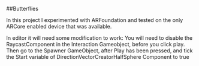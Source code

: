 ##Butterflies

In this project I experimented with ARFoundation and tested on the only ARCore enabled device that was available.

In editor it will need some modification to work: You will need to disable the RaycastComponent in the Interaction Gameobject, before you click play. 
Then go to the Spawner GameObject, after Play has been pressed, and tick the Start variable of DirectionVectorCreatorHalfSphere Component to true

